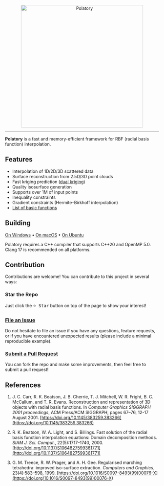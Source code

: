 <div align="center">
  <img src="https://polatory.github.io/images/polatory_logo.png" width="400" alt="Polatory">
</div>

---

**Polatory** is a fast and memory-efficient framework for RBF (radial basis function) interpolation.

## Features

- Interpolation of 1D/2D/3D scattered data
- Surface reconstruction from 2.5D/3D point clouds
- Fast kriging prediction ([dual kriging](https://github.com/polatory/polatory/wiki/Dual-kriging))
- Quality isosurface generation
- Supports over 1M of input points
- Inequality constraints
- Gradient constraints (Hermite–Birkhoff interpolation)
- [List of basic functions](https://github.com/polatory/polatory/wiki/List-of-basic-functions)

## Building

[On Windows](docs/build-windows.md) • [On macOS](docs/build-macos.md) • [On Ubuntu](docs/build-ubuntu.md)

Polatory requires a C++ compiler that supports C++20 and OpenMP 5.0. Clang 17 is recommended on all platforms.

## Contribution

Contributions are welcome! You can contribute to this project in several ways:

### Star the Repo

Just click the <kbd>⭐️ Star</kbd> button on top of the page to show your interest!

### <a href="https://github.com/polatory/polatory/issues">File an Issue</a>

Do not hesitate to file an issue if you have any questions, feature requests, or if you have encountered unexpected results (please include a minimal reproducible example).

### <a href="https://github.com/polatory/polatory/pulls">Submit a Pull Request</a>

You can fork the repo and make some improvements, then feel free to submit a pull request!

## References

1. J. C. Carr, R. K. Beatson, J. B. Cherrie, T. J. Mitchell, W. R. Fright, B. C. McCallum, and T. R. Evans. Reconstruction and representation of 3D objects with radial basis functions. In _Computer Graphics SIGGRAPH 2001 proceedings_, ACM Press/ACM SIGGRAPH, pages 67–76, 12-17 August 2001. [https://doi.org/10.1145/383259.383266](https://doi.org/10.1145/383259.383266)

1. R. K. Beatson, W. A. Light, and S. Billings. Fast solution of the radial basis function interpolation equations: Domain decomposition methods. _SIAM J. Sci. Comput._, 22(5):1717–1740, 2000. [http://doi.org/10.1137/S1064827599361771](http://doi.org/10.1137/S1064827599361771)

1. G. M. Treece, R. W. Prager, and A. H. Gee. Regularised marching tetrahedra: improved iso-surface extraction. _Computers and Graphics_, 23(4):583–598, 1999. [https://doi.org/10.1016/S0097-8493(99)00076-X](<https://doi.org/10.1016/S0097-8493(99)00076-X>)
